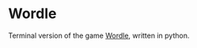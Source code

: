 # Wordle
 
Terminal version of the game [Wordle](https://en.wikipedia.org/wiki/Wordle), written in python.